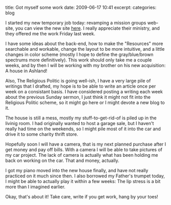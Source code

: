 title: Got myself some work
date: 2009-06-17 10:41
excerpt: 
categories: blog

I started my new temporary job today: revamping a mission groups web-site, you can view the new site [here](http://biblicalblueprints.org/). I really appreciate their ministry, and they offered me the work Friday last week.

I have some ideas about the back-end, how to make the "Resources" more searchable and workable, change the layout to be more intuitive, and a little changes in color scheme (mostly I hope to define the gray/blue/brown spectrums more definitively). This work should only take me a couple weeks, and by then I will be working with my brother on his new acquisition: A house in Ashland!

Also, The Religious Politic is going well-ish, I have a very large pile of writings that I drafted, my hope is to be able to write an article once per week on a consistant basis. I have considered posting a writing each week about the previous Sunday sermon, I just think it might not fit into the Religious Politic scheme, so it might go here or I might devote a new blog to it.

The house is still a mess, mostly my stuff-to-get-rid-of is piled up in the livinig room. I had originally wanted to host a garage sale, but I haven't really had time on the weekends, so I might pile most of it into the car and drive it to some charity thrift store.

Hopefully soon I will have a camera, that is my next planned purchase after I get money and pay off bills. With a camera I will be able to take pictures of my car project. The lack of camera is actually what has been holding me back on working on the car. That and money, actually.

I got my piano moved into the new house finally, and have not really practiced on it much since then. I also borrowed my Father's trumpet today, I might be able to actually play it within a few weeks: The lip stress is a bit more than I imagined earlier.

Okay, that's about it! Take care, write if you get work, hang by your toes!